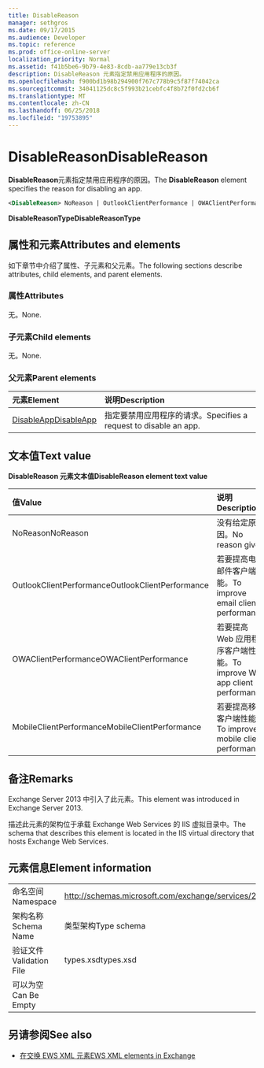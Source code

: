 ```yaml
---
title: DisableReason
manager: sethgros
ms.date: 09/17/2015
ms.audience: Developer
ms.topic: reference
ms.prod: office-online-server
localization_priority: Normal
ms.assetid: f41b5be6-9b79-4e83-8cdb-aa779e13cb3f
description: DisableReason 元素指定禁用应用程序的原因。
ms.openlocfilehash: f900bd1b98b294900f767c778b9c5f87f74042ca
ms.sourcegitcommit: 34041125dc8c5f993b21cebfc4f8b72f0fd2cb6f
ms.translationtype: MT
ms.contentlocale: zh-CN
ms.lasthandoff: 06/25/2018
ms.locfileid: "19753895"
---
```

# <a name="disablereason"></a><span data-ttu-id="d62d7-103">DisableReason</span><span class="sxs-lookup"><span data-stu-id="d62d7-103">DisableReason</span></span>

<span data-ttu-id="d62d7-104">**DisableReason**元素指定禁用应用程序的原因。</span><span class="sxs-lookup"><span data-stu-id="d62d7-104">The **DisableReason** element specifies the reason for disabling an app.</span></span> 
  
```XML
<DisableReason> NoReason | OutlookClientPerformance | OWAClientPerformance | MobileClientPerformance </DisableReason>
```

 <span data-ttu-id="d62d7-105">**DisableReasonType**</span><span class="sxs-lookup"><span data-stu-id="d62d7-105">**DisableReasonType**</span></span>
## <a name="attributes-and-elements"></a><span data-ttu-id="d62d7-106">属性和元素</span><span class="sxs-lookup"><span data-stu-id="d62d7-106">Attributes and elements</span></span>

<span data-ttu-id="d62d7-107">如下章节中介绍了属性、子元素和父元素。</span><span class="sxs-lookup"><span data-stu-id="d62d7-107">The following sections describe attributes, child elements, and parent elements.</span></span>
  
### <a name="attributes"></a><span data-ttu-id="d62d7-108">属性</span><span class="sxs-lookup"><span data-stu-id="d62d7-108">Attributes</span></span>

<span data-ttu-id="d62d7-109">无。</span><span class="sxs-lookup"><span data-stu-id="d62d7-109">None.</span></span>
  
### <a name="child-elements"></a><span data-ttu-id="d62d7-110">子元素</span><span class="sxs-lookup"><span data-stu-id="d62d7-110">Child elements</span></span>

<span data-ttu-id="d62d7-111">无。</span><span class="sxs-lookup"><span data-stu-id="d62d7-111">None.</span></span>
  
### <a name="parent-elements"></a><span data-ttu-id="d62d7-112">父元素</span><span class="sxs-lookup"><span data-stu-id="d62d7-112">Parent elements</span></span>

|<span data-ttu-id="d62d7-113">**元素**</span><span class="sxs-lookup"><span data-stu-id="d62d7-113">**Element**</span></span>|<span data-ttu-id="d62d7-114">**说明**</span><span class="sxs-lookup"><span data-stu-id="d62d7-114">**Description**</span></span>|
|:-----|:-----|
|[<span data-ttu-id="d62d7-115">DisableApp</span><span class="sxs-lookup"><span data-stu-id="d62d7-115">DisableApp</span></span>](disableapp.md) <br/> |<span data-ttu-id="d62d7-116">指定要禁用应用程序的请求。</span><span class="sxs-lookup"><span data-stu-id="d62d7-116">Specifies a request to disable an app.</span></span>  <br/> |
   
## <a name="text-value"></a><span data-ttu-id="d62d7-117">文本值</span><span class="sxs-lookup"><span data-stu-id="d62d7-117">Text value</span></span>

<span data-ttu-id="d62d7-118">**DisableReason 元素文本值**</span><span class="sxs-lookup"><span data-stu-id="d62d7-118">**DisableReason element text value**</span></span>

|<span data-ttu-id="d62d7-119">**值**</span><span class="sxs-lookup"><span data-stu-id="d62d7-119">**Value**</span></span>|<span data-ttu-id="d62d7-120">**说明**</span><span class="sxs-lookup"><span data-stu-id="d62d7-120">**Description**</span></span>|
|:-----|:-----|
|<span data-ttu-id="d62d7-121">NoReason</span><span class="sxs-lookup"><span data-stu-id="d62d7-121">NoReason</span></span>  <br/> |<span data-ttu-id="d62d7-122">没有给定原因。</span><span class="sxs-lookup"><span data-stu-id="d62d7-122">No reason given</span></span>  <br/> |
|<span data-ttu-id="d62d7-123">OutlookClientPerformance</span><span class="sxs-lookup"><span data-stu-id="d62d7-123">OutlookClientPerformance</span></span>  <br/> |<span data-ttu-id="d62d7-124">若要提高电子邮件客户端性能。</span><span class="sxs-lookup"><span data-stu-id="d62d7-124">To improve email client performance.</span></span>  <br/> |
|<span data-ttu-id="d62d7-125">OWAClientPerformance</span><span class="sxs-lookup"><span data-stu-id="d62d7-125">OWAClientPerformance</span></span>  <br/> |<span data-ttu-id="d62d7-126">若要提高 Web 应用程序客户端性能。</span><span class="sxs-lookup"><span data-stu-id="d62d7-126">To improve Web app client performance.</span></span>  <br/> |
|<span data-ttu-id="d62d7-127">MobileClientPerformance</span><span class="sxs-lookup"><span data-stu-id="d62d7-127">MobileClientPerformance</span></span>  <br/> |<span data-ttu-id="d62d7-128">若要提高移动客户端性能。</span><span class="sxs-lookup"><span data-stu-id="d62d7-128">To improve mobile client performance.</span></span>  <br/> |
   
## <a name="remarks"></a><span data-ttu-id="d62d7-129">备注</span><span class="sxs-lookup"><span data-stu-id="d62d7-129">Remarks</span></span>

<span data-ttu-id="d62d7-130">Exchange Server 2013 中引入了此元素。</span><span class="sxs-lookup"><span data-stu-id="d62d7-130">This element was introduced in Exchange Server 2013.</span></span>
  
<span data-ttu-id="d62d7-131">描述此元素的架构位于承载 Exchange Web Services 的 IIS 虚拟目录中。</span><span class="sxs-lookup"><span data-stu-id="d62d7-131">The schema that describes this element is located in the IIS virtual directory that hosts Exchange Web Services.</span></span>
  
## <a name="element-information"></a><span data-ttu-id="d62d7-132">元素信息</span><span class="sxs-lookup"><span data-stu-id="d62d7-132">Element information</span></span>

|||
|:-----|:-----|
|<span data-ttu-id="d62d7-133">命名空间</span><span class="sxs-lookup"><span data-stu-id="d62d7-133">Namespace</span></span>  <br/> |http://schemas.microsoft.com/exchange/services/2006/types  <br/> |
|<span data-ttu-id="d62d7-134">架构名称</span><span class="sxs-lookup"><span data-stu-id="d62d7-134">Schema Name</span></span>  <br/> |<span data-ttu-id="d62d7-135">类型架构</span><span class="sxs-lookup"><span data-stu-id="d62d7-135">Type schema</span></span>  <br/> |
|<span data-ttu-id="d62d7-136">验证文件</span><span class="sxs-lookup"><span data-stu-id="d62d7-136">Validation File</span></span>  <br/> |<span data-ttu-id="d62d7-137">types.xsd</span><span class="sxs-lookup"><span data-stu-id="d62d7-137">types.xsd</span></span>  <br/> |
|<span data-ttu-id="d62d7-138">可以为空</span><span class="sxs-lookup"><span data-stu-id="d62d7-138">Can Be Empty</span></span>  <br/> ||
   
## <a name="see-also"></a><span data-ttu-id="d62d7-139">另请参阅</span><span class="sxs-lookup"><span data-stu-id="d62d7-139">See also</span></span>

- [<span data-ttu-id="d62d7-140">在交换 EWS XML 元素</span><span class="sxs-lookup"><span data-stu-id="d62d7-140">EWS XML elements in Exchange</span></span>](ews-xml-elements-in-exchange.md)

